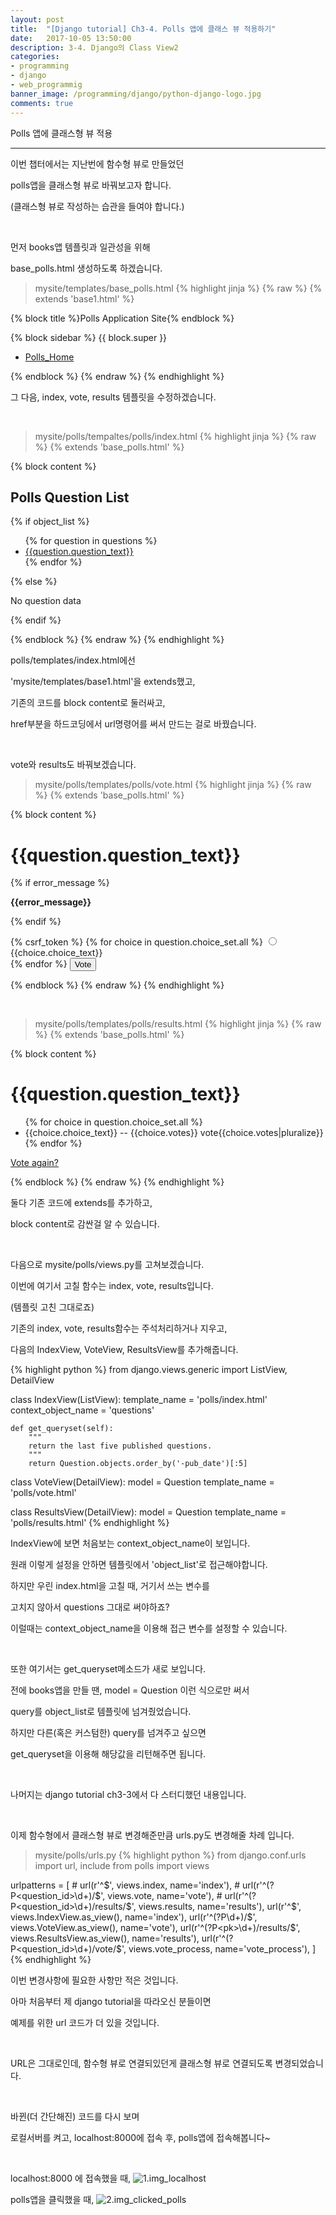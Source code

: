 ```yaml
---
layout: post
title:  "[Django tutorial] Ch3-4. Polls 앱에 클래스 뷰 적용하기"
date:   2017-10-05 13:50:00
description: 3-4. Django의 Class View2
categories:
- programming
- django
- web_programmig
banner_image: /programming/django/python-django-logo.jpg
comments: true
---
```


Polls 앱에 클래스형 뷰 적용

---

이번 챕터에서는 지난번에 함수형 뷰로 만들었던

polls앱을 클래스형 뷰로 바꿔보고자 합니다.

(클래스형 뷰로 작성하는 습관을 들여야 합니다.)

<br>

먼저 books앱 템플릿과 일관성을 위해

base_polls.html 생성하도록 하겠습니다.

>mysite/templates/base_polls.html
{% highlight jinja %}
{% raw %}
{% extends 'base1.html' %}

{% block title %}Polls Application Site{% endblock %}

{% block sidebar %}
{{ block.super }}
<ul>
    <li>
        <a href="/polls/">Polls_Home</a>
    </li>
</ul>
{% endblock %}
{% endraw %}
{% endhighlight %}

<br>

그 다음, index, vote, results 템플릿을 수정하겠습니다.

<br>

>mysite/polls/tempaltes/polls/index.html
{% highlight jinja %}
{% raw %}
{% extends 'base_polls.html' %}

{% block content %}

<h2>Polls Question List</h2>

{% if object_list %} <!--views.py의 index함수에서 context를 통해 넘겨준 questions-->
    <ul>
        {% for question in questions %} <!--python3 for 문법과 동일-->
            <li>
                <a href="{% url 'polls:vote' question.id %}">{{question.question_text}}</a> <!--데이터 객체내에 필드명 접근 방법-->
            </li>
        {% endfor %}
    </ul>
{% else %}
    <p>No question data</p>
{% endif %}

{% endblock %}
{% endraw %}
{% endhighlight %}

polls/templates/index.html에선

'mysite/templates/base1.html'을 extends했고,

기존의 코드를 block content로 둘러싸고,

href부분을 하드코딩에서 url명령어를 써서 만드는 걸로 바꿨습니다.

<br>

vote와 results도 바꿔보겠습니다.

>mysite/polls/templates/polls/vote.html
{% highlight jinja %}
{% raw %}
{% extends 'base_polls.html' %}

{% block content %}

<h1>{{question.question_text}}</h1>

{% if error_message %}
    <p><strong>{{error_message}}</strong></p>
{% endif %}

<form action="{% url 'polls:vote_process' question.id %}" method="post">
    {% csrf_token %}
    {% for choice in question.choice_set.all %}
        <input type="radio" name="choice" id="choice{{forloop.counter}}" value="{{choice.id}}"/>
        <label for="choice{{forloop.counter}}">
            {{choice.choice_text}}
        </label>
        <br>
    {% endfor %}
    <input type="submit" value="Vote" />
</form>

{% endblock %}
{% endraw %}
{% endhighlight %}

<br>

>mysite/polls/templates/polls/results.html
{% highlight jinja %}
{% raw %}
{% extends 'base_polls.html' %}

{% block content %}

<h1>{{question.question_text}}</h1>

<ul>
    {% for choice in question.choice_set.all %}
        <li>
            {{choice.choice_text}} -- {{choice.votes}} vote{{choice.votes|pluralize}}
        </li>
    {% endfor %}
</ul>

<a href="{% url 'polls:index' %}">Vote again?</a>

{% endblock %}
{% endraw %}
{% endhighlight %}

둘다 기존 코드에 extends를 추가하고,

block content로 감싼걸 알 수 있습니다.

<br>

다음으로 mysite/polls/views.py를 고쳐보겠습니다.

이번에 여기서 고칠 함수는 index, vote, results입니다.

(템플릿 고친 그대로죠)

기존의 index, vote, results함수는 주석처리하거나 지우고,

다음의 IndexView, VoteView, ResultsView를 추가해줍니다.

{% highlight python %}
from django.views.generic import ListView, DetailView


class IndexView(ListView):
    template_name = 'polls/index.html'
    context_object_name = 'questions'

    def get_queryset(self):
        """
        return the last five published questions.
        """
        return Question.objects.order_by('-pub_date')[:5]


class VoteView(DetailView):
    model = Question
    template_name = 'polls/vote.html'


class ResultsView(DetailView):
    model = Question
    template_name = 'polls/results.html'
{% endhighlight %}

IndexView에 보면 처음보는 context_object_name이 보입니다.

원래 이렇게 설정을 안하면 템플릿에서 'object_list'로 접근해야합니다.

하지만 우린 index.html을 고칠 때, 거기서 쓰는 변수를

고치지 않아서 questions 그대로 써야하죠?

이럴때는 context_object_name을 이용해 접근 변수를 설정할 수 있습니다.

<br>

또한 여기서는 get_queryset메소드가 새로 보입니다.

전에 books앱을 만들 땐, model = Question 이런 식으로만 써서

query를 object_list로 템플릿에 넘겨줬었습니다.

하지만 다른(혹은 커스텀한) query를 넘겨주고 싶으면

get_queryset을 이용해 해당값을 리턴해주면 됩니다.

<br>

나머지는 django tutorial ch3-3에서 다 스터디했던 내용입니다.

<br>

이제 함수형에서 클래스형 뷰로 변경해준만큼 urls.py도 변경해줄 차례 입니다.

>mysite/polls/urls.py
{% highlight python %}
from django.conf.urls import url, include
from polls import views

urlpatterns = [
    # url(r'^$', views.index, name='index'),
    # url(r'^(?P<question_id>\d+)/$', views.vote, name='vote'),
    # url(r'^(?P<question_id>\d+)/results/$', views.results, name='results'),
    url(r'^$', views.IndexView.as_view(), name='index'),
    url(r'^(?P<pk>\d+)/$', views.VoteView.as_view(), name='vote'),
    url(r'^(?P<pk>\d+)/results/$', views.ResultsView.as_view(), name='results'),
    url(r'^(?P<question_id>\d+)/vote/$', views.vote_process, name='vote_process'),
]
{% endhighlight %}

이번 변경사항에 필요한 사항만 적은 것입니다.

아마 처음부터 제 django tutorial을 따라오신 분들이면

예제를 위한 url 코드가 더 있을 것입니다.

<br>

URL은 그대로인데, 함수형 뷰로 연결되있던게 클래스형 뷰로 연결되도록 변경되었습니다.

<br>

바뀐(더 간단해진) 코드를 다시 보며

로컬서버를 켜고, localhost:8000에 접속 후, polls앱에 접속해봅니다~

<br>

localhost:8000 에 접속했을 때,
![1.img_localhost](http://drive.google.com/uc?export=view&id=1cTHx6dKC2A3e2Ntf5etpD7cDO9dcIuhK)

polls앱을 클릭했을 때,
![2.img_clicked_polls](http://drive.google.com/uc?export=view&id=1tbvx5edQ7o79DPLVn0NTTbeVA3vZZcaS)